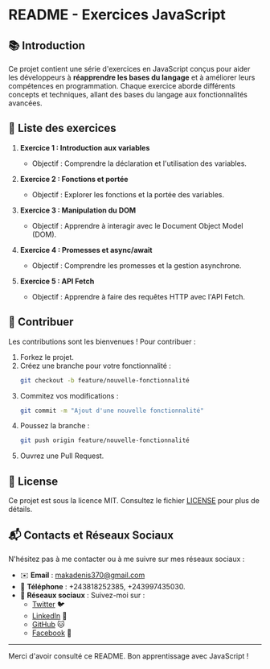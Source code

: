 # README - Exercices JavaScript

## 📚 Introduction

Ce projet contient une série d'exercices en JavaScript conçus pour aider les développeurs à **réapprendre les bases du langage** et à améliorer leurs compétences en programmation. Chaque exercice aborde différents concepts et techniques, allant des bases du langage aux fonctionnalités avancées.

## 📝 Liste des exercices

1. **Exercice 1 : Introduction aux variables**
   - Objectif : Comprendre la déclaration et l'utilisation des variables.
   
2. **Exercice 2 : Fonctions et portée**
   - Objectif : Explorer les fonctions et la portée des variables.
   
3. **Exercice 3 : Manipulation du DOM**
   - Objectif : Apprendre à interagir avec le Document Object Model (DOM).

4. **Exercice 4 : Promesses et async/await**
   - Objectif : Comprendre les promesses et la gestion asynchrone.

5. **Exercice 5 : API Fetch**
   - Objectif : Apprendre à faire des requêtes HTTP avec l'API Fetch.

## 🤝 Contribuer

Les contributions sont les bienvenues ! Pour contribuer :

1. Forkez le projet.
2. Créez une branche pour votre fonctionnalité :
   ```bash
   git checkout -b feature/nouvelle-fonctionnalité
   ```
3. Commitez vos modifications :
   ```bash
   git commit -m "Ajout d'une nouvelle fonctionnalité"
   ```
4. Poussez la branche :
   ```bash
   git push origin feature/nouvelle-fonctionnalité
   ```
5. Ouvrez une Pull Request.

## 📄 License

Ce projet est sous la licence MIT. Consultez le fichier [LICENSE](LICENSE) pour plus de détails.

## 📬 Contacts et Réseaux Sociaux

N'hésitez pas à me contacter ou à me suivre sur mes réseaux sociaux :

-   ✉️ **Email** : makadenis370@gmail.com
-   📱 **Téléphone** : +243818252385, +243997435030.
-   🔗 **Réseaux sociaux** : Suivez-moi sur :
    - [Twitter](https://twitter.com/MakaDenis3) 🐦
    - [LinkedIn](https://www.linkedin.com/in/Denismaka) 💼
    - [GitHub](https://github.com/Denismaka) 🐱
    - [Facebook](https://www.facebook.com/Denismaka) 👥
---

Merci d'avoir consulté ce README. Bon apprentissage avec JavaScript !
